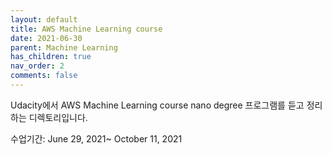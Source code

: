 ```yaml
---
layout: default
title: AWS Machine Learning course
date: 2021-06-30
parent: Machine Learning
has_children: true
nav_order: 2
comments: false
---
```








Udacity에서 AWS Machine Learning course nano degree 프로그램를 듣고 정리하는 디렉토리입니다. 



수업기간: June 29, 2021~ October 11, 2021

